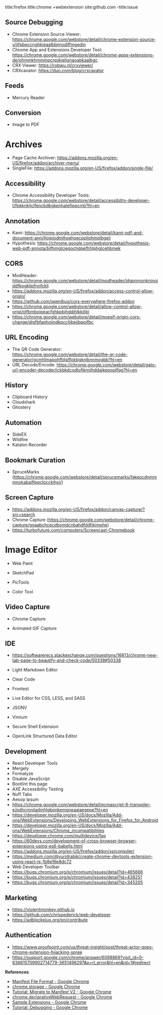 title:firefox title:chrome +webextension site:github.com -title:issue

## Source Debugging
* Chrome Extension Source Viewer: https://chrome.google.com/webstore/detail/chrome-extension-source-v/jifpbeccnghkjeaalbbjmodiffmgedin
* Chrome App and Extensions Developer Tool: https://chrome.google.com/webstore/detail/chrome-apps-extensions-de/ohmmkhmmmpcnpikjeljgnaoabkaalbgc
* CRX Viewer: https://robwu.nl/crxviewer/
* CRXcavator: https://duo.com/blog/crxcavator

## Feeds
* Mercury Reader

## Conversion
* Image to PDF

# Archives
* Page Cache Archiver: https://addons.mozilla.org/en-US/firefox/addon/archiver-menu/
* SingleFile: https://addons.mozilla.org/en-US/firefox/addon/single-file/

## Accessibility
* Chrome Accessibility Developer Tools: https://chrome.google.com/webstore/detail/accessibility-developer-t/fpkknkljclfencbdbgkenhalefipecmb?hl=en

## Annotation
* Kami: https://chrome.google.com/webstore/detail/kami-pdf-and-document-ann/iljojpiodmlhoehoecppliohmplbgeij
* Hypothesis: https://chrome.google.com/webstore/detail/hypothesis-web-pdf-annota/bjfhmglciegochdpefhhlphglcehbmek

## CORS
* ModHeader: https://chrome.google.com/webstore/detail/modheader/idgpnmonknjnojddfkpgkljpfnnfcklj
* https://addons.mozilla.org/en-US/firefox/addon/access-control-allow-origin/
* https://github.com/spenibus/cors-everywhere-firefox-addon
* https://chrome.google.com/webstore/detail/allow-control-allow-origi/nlfbmbojpeacfghkpbjhddihlkkiljbi
* https://chrome.google.com/webstore/detail/moesif-origin-cors-change/digfbfaphojjndkpccljibejjbppifbc

## URL Encoding
* The QR Code Generator: https://chrome.google.com/webstore/detail/the-qr-code-generator/gcmhlmapohffdglflokbgknlknnmogbb?hl=en
* URL Decode/Encode: https://chrome.google.com/webstore/detail/gato-url-encoder-decoder/ickbkdcodlofikmijhddajkepopjlfag?hl=en

## History
* Clipboard History
* Cloudshark
* Ghostery

## Automation

* SideEX
* Wildfire
* Katalon Recorder

## Bookmark Curation

* SpruceMarks (https://chrome.google.com/webstore/detail/sprucemarks/fakeocdnmmmnokabaiflppclocckihoj/)

## Screen Capture

* https://addons.mozilla.org/en-US/firefox/addon/canvas-capture/?src=search
* Chrome Capture (https://chrome.google.com/webstore/detail/chrome-capture/ggaabchcecdbomdcnbahdfddfikjmphe)
* https://turbofuture.com/computers/Screencast-Chromebook

# Image Editor

* Web Paint

* SketchPad

* PicTools

* Color Tool

## Video Capture

* Chrome Capture

* Animated GIF Capture

## IDE

* https://softwarerecs.stackexchange.com/questions/16613/chrome-new-tab-page-to-beautify-and-check-code/50338#50338

* Light Markdown Editor

* Clear Code

* Frontest

* Live Editor for CSS, LESS, and SASS

* JSONV

* Vimium

* Secure Shell Extension

* OpenLink Structured Data Editor


## Development
* React Developer Tools
* Mergely
* Formalyze
* Disable JavaScript
* Bootlint this page
* AXE Accessibility Testing
* Nuff Tabs
* Aesop Ipsum
* https://chrome.google.com/webstore/detail/ecmascript-6-transpiler-e/pdhcmniladmhlgbonkemgneaajaegepe?hl=en
* https://developer.mozilla.org/en-US/docs/Mozilla/Add-ons/WebExtensions/Developing_WebExtensions_for_Firefox_for_Android
* https://developer.mozilla.org/en-US/docs/Mozilla/Add-ons/WebExtensions/Chrome_incompatibilities
* https://developer.chrome.com/multidevice/faq
* https://60devs.com/development-of-cross-browser-browser-extensions-using-es6-babeljs.html
* https://addons.mozilla.org/en-US/firefox/addon/xpicompiler/
* https://medium.com/@yuridrabik/create-chrome-devtools-extension-using-react-js-1b8e16e8dc72
* Web Developer Toolbar
* https://bugs.chromium.org/p/chromium/issues/detail?id=465666
* https://bugs.chromium.org/p/chromium/issues/detail?id=438251
* https://bugs.chromium.org/p/chromium/issues/detail?id=345205

## Marketing

* https://violentmonkey.github.io
* https://github.com/chrispederick/web-developer
* https://adblockplus.org/en/contribute

## Authentication

* https://www.proofpoint.com/us/threat-insight/post/threat-actor-goes-chrome-extension-hijacking-spree
* https://support.google.com/chrome/answer/6098869?visit_id=0-636615709902714779-3651496297&p=rl_error&hl=en&rd=1#redirect

**References**

* [Manifest File Format - Google Chrome](https://developer.chrome.com/extensions/manifest)
* [chrome.storage - Google Chrome](https://developer.chrome.com/extensions/storage)
* [Tutorial: Migrate to Manifest V2 - Google Chrome](https://developer.chrome.com/extensions/tut_migration_to_manifest_v2)
* [chrome.declarativeWebRequest - Google Chrome](https://developer.chrome.com/extensions/declarativeWebRequest)
* [Sample Extensions - Google Chrome](https://developer.chrome.com/extensions/samples#search:)
* [Tutorial: Debugging - Google Chrome](https://developer.chrome.com/extensions/tut_debugging)